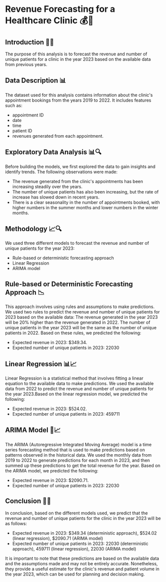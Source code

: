 # Revenue Forecasting for a Healthcare Clinic 💰💊

## Introduction 🏥💡

The purpose of this analysis is to forecast the revenue and number of unique patients for a clinic in the year 2023 based on the available data from previous years.

## Data Description 📊

The dataset used for this analysis contains information about the clinic's appointment bookings from the years 2019 to 2022. It includes features such as:
* appointment ID 
* date 
* time 
* patient ID 
* revenues generated from each appointment.

## Exploratory Data Analysis 📊🔍

Before building the models, we first explored the data to gain insights and identify trends. The following observations were made:
* The revenue generated from the clinic's appointments has been increasing steadily over the years.
* The number of unique patients has also been increasing, but the rate of increase has slowed down in recent years.
* There is a clear seasonality in the number of appointments booked, with higher numbers in the summer months and lower numbers in the winter months.

## Methodology 📈🔍

We used three different models to forecast the revenue and number of unique patients for the year 2023:
* Rule-based or deterministic forecasting approach
* Linear Regression
* ARIMA model

## Rule-based or Deterministic Forecasting Approach 📉

This approach involves using rules and assumptions to make predictions. We used two rules to predict the revenue and number of unique patients for 2023 based on the available data:
The revenue generated in the year 2023 will be 20% higher than the revenue generated in 2022.
The number of unique patients in the year 2023 will be the same as the number of unique patients in 2022.
Based on these rules, we predicted the following:

* Expected revenue in 2023: $349.34.
* Expected number of unique patients in 2023: 22030

## Linear Regression 📊📈

Linear Regression is a statistical method that involves fitting a linear equation to the available data to make predictions. We used the available data from 2022 to predict the revenue and number of unique patients for the year 2023.Based on the linear regression model, we predicted the following:

* Expected revenue in 2023: $524.02.
* Expected number of unique patients in 2023: 459711

## ARIMA Model 🔄📈

The ARIMA (Autoregressive Integrated Moving Average) model is a time series forecasting method that is used to make predictions based on patterns observed in the historical data. We used the monthly data from 2019 to 2022 to generate predictions for each month in 2023, and then summed up these predictions to get the total revenue for the year. Based on the ARIMA model, we predicted the following:
* Expected revenue in 2023: $2090.71.
* Expected number of unique patients in 2023: 22030

## Conclusion 📝✅
In conclusion, based on the different models used, we predict that the revenue and number of unique patients for the clinic in the year 2023 will be as follows:

* Expected revenue in 2023: $349.34 (deterministic approach), $524.02 (linear regression), $2090.71 (ARIMA model)
* Expected number of unique patients in 2023: 22030 (deterministic approach), 459711 (linear regression), 22030 (ARIMA model)

It is important to note that these predictions are based on the available data and the assumptions made and may not be entirely accurate. Nonetheless, they provide a useful estimate for the clinic's revenue and patient volume in the year 2023, which can be used for planning and decision making.
